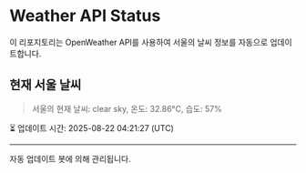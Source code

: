 
# Weather API Status

이 리포지토리는 OpenWeather API를 사용하여 서울의 날씨 정보를 자동으로 업데이트합니다.

## 현재 서울 날씨
> 서울의 현재 날씨: clear sky, 온도: 32.86°C, 습도: 57%

⏳ 업데이트 시간: 2025-08-22 04:21:27 (UTC)

---
자동 업데이트 봇에 의해 관리됩니다.
